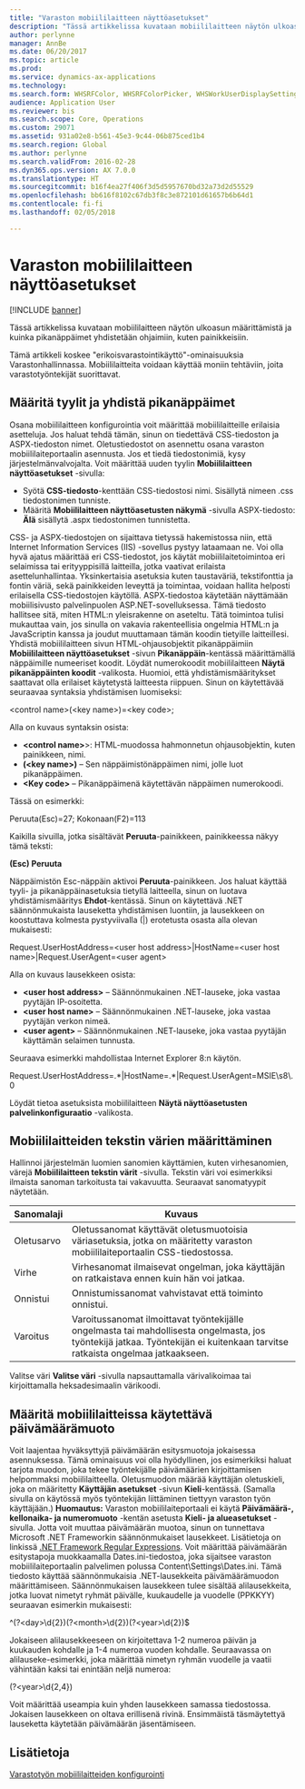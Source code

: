 ```yaml
---
title: "Varaston mobiililaitteen näyttöasetukset"
description: "Tässä artikkelissa kuvataan mobiililaitteen näytön ulkoasun määrittämistä ja kuinka pikanäppäimet yhdistetään ohjaimiin, kuten painikkeisiin."
author: perlynne
manager: AnnBe
ms.date: 06/20/2017
ms.topic: article
ms.prod: 
ms.service: dynamics-ax-applications
ms.technology: 
ms.search.form: WHSRFColor, WHSRFColorPicker, WHSWorkUserDisplaySettings
audience: Application User
ms.reviewer: bis
ms.search.scope: Core, Operations
ms.custom: 29071
ms.assetid: 931a02e8-b561-45e3-9c44-06b875ced1b4
ms.search.region: Global
ms.author: perlynne
ms.search.validFrom: 2016-02-28
ms.dyn365.ops.version: AX 7.0.0
ms.translationtype: HT
ms.sourcegitcommit: b16f4ea27f406f3d5d5957670bd32a73d2d55529
ms.openlocfilehash: bb616f8102c67db3f8c3e872101d61657b6b64d1
ms.contentlocale: fi-fi
ms.lasthandoff: 02/05/2018

---
```


# <a name="warehouse-mobile-device-display-settings"></a>Varaston mobiililaitteen näyttöasetukset

[!INCLUDE [banner](../includes/banner.md)]

Tässä artikkelissa kuvataan mobiililaitteen näytön ulkoasun määrittämistä ja kuinka pikanäppäimet yhdistetään ohjaimiin, kuten painikkeisiin. 

Tämä artikkeli koskee "erikoisvarastointikäyttö"-ominaisuuksia Varastonhallinnassa. Mobiililaitteita voidaan käyttää moniin tehtäviin, joita varastotyöntekijät suorittavat.

## <a name="specify-styles-and-map-keyboard-shortcuts"></a>Määritä tyylit ja yhdistä pikanäppäimet
Osana mobiililaitteen konfigurointia voit määrittää mobiililaitteille erilaisia asetteluja. Jos haluat tehdä tämän, sinun on tiedettävä CSS-tiedoston ja ASPX-tiedoston nimet. Oletustiedostot on asennettu osana varaston mobiililaiteportaalin asennusta. Jos et tiedä tiedostonimiä, kysy järjestelmänvalvojalta. Voit määrittää uuden tyylin **Mobiililaitteen näyttöasetukset** -sivulla:

-    Syötä **CSS-tiedosto**-kenttään CSS-tiedostosi nimi. Sisällytä nimeen .css tiedostonimen tunniste.
-   Määritä **Mobiililaitteen näyttöasetusten näkymä** -sivulla ASPX-tiedosto: **Älä** sisällytä .aspx tiedostonimen tunnistetta.

CSS- ja ASPX-tiedostojen on sijaittava tietyssä hakemistossa niin, että Internet Information Services (IIS) -sovellus pystyy lataamaan ne. Voi olla hyvä ajatus määrittää eri CSS-tiedostot, jos käytät mobiililaitetoimintoa eri selaimissa tai erityyppisillä laitteilla, jotka vaativat erilaista asettelunhallintaa. Yksinkertaisia asetuksia kuten taustaväriä, tekstifonttia ja fontin väriä, sekä painikkeiden leveyttä ja toimintaa, voidaan hallita helposti erilaisella CSS-tiedostojen käytöllä. ASPX-tiedostoa käytetään näyttämään mobiilisivusto palvelinpuolen ASP.NET-sovelluksessa. Tämä tiedosto hallitsee sitä, miten HTML:n yleisrakenne on aseteltu. Tätä toimintoa tulisi mukauttaa vain, jos sinulla on vakavia rakenteellisia ongelmia HTML:n ja JavaScriptin kanssa ja joudut muuttamaan tämän koodin tietyille laitteillesi. Yhdistä mobiililaitteen sivun HTML-ohjausobjektit pikanäppäimiin **Mobiililaitteen näyttöasetukset** -sivun **Pikanäppäin**-kentässä määrittämällä näppäimille numeeriset koodit. Löydät numerokoodit mobiililaitteen **Näytä pikanäppäinten koodit** -valikosta. Huomioi, että yhdistämismääritykset saattavat olla erilaiset käytetystä laitteesta riippuen. Sinun on käytettävää seuraavaa syntaksia yhdistämisen luomiseksi:

&lt;control name&gt;(&lt;key name&gt;)=&lt;key code&gt;;

Alla on kuvaus syntaksin osista:

-   **&lt;control name&gt;**>: HTML-muodossa hahmonnetun ohjausobjektin, kuten painikkeen, nimi.
-   **(&lt;key name&gt;)** – Sen näppäimistönäppäimen nimi, jolle luot pikanäppäimen.
-   **&lt;Key code&gt;** – Pikanäppäimenä käytettävän näppäimen numerokoodi.

Tässä on esimerkki:

Peruuta(Esc)=27; Kokonaan(F2)=113

Kaikilla sivuilla, jotka sisältävät **Peruuta**-painikkeen, painikkeessa näkyy tämä teksti:

**(Esc) Peruuta**

Näppäimistön Esc-näppäin aktivoi **Peruuta**-painikkeen. Jos haluat käyttää tyyli- ja pikanäppäinasetuksia tietyllä laitteella, sinun on luotava yhdistämismääritys **Ehdot**-kentässä. Sinun on käytettävä .NET säännönmukaista lauseketta yhdistämisen luontiin, ja lausekkeen on koostuttava kolmesta pystyviivalla (|) erotetusta osasta alla olevan mukaisesti:

Request.UserHostAddress=&lt;user host address&gt;|HostName=&lt;user host name&gt;|Request.UserAgent=&lt;user agent&gt;

Alla on kuvaus lausekkeen osista:

-   **&lt;user host address&gt;** – Säännönmukainen .NET-lauseke, joka vastaa pyytäjän IP-osoitetta.
-   **&lt;user host name&gt;** – Säännönmukainen .NET-lauseke, joka vastaa pyytäjän verkon nimeä.
-   **&lt;user agent&gt;** – Säännönmukainen .NET-lauseke, joka vastaa pyytäjän käyttämän selaimen tunnusta.

Seuraava esimerkki mahdollistaa Internet Explorer 8:n käytön.

Request.UserHostAddress=.\*|HostName=.\*|Request.UserAgent=MSIE\\s8\\.0

Löydät tietoa asetuksista mobiililaitteen **Näytä näyttöasetusten palvelinkonfiguraatio** -valikosta.

## <a name="define-text-colors-for-messages"></a>Mobiililaitteiden tekstin värien määrittäminen
Hallinnoi järjestelmän luomien sanomien käyttämien, kuten virhesanomien, värejä **Mobiililaitteen tekstin värit** -sivulla. Tekstin väri voi esimerkiksi ilmaista sanoman tarkoitusta tai vakavuutta. Seuraavat sanomatyypit näytetään.

| Sanomalaji | Kuvaus                                                                                                                                                                            |
|--------------|----------------------------------------------------------------------------------------------------------------------------------------------------------------------------------------|
| Oletusarvo      | Oletussanomat käyttävät oletusmuotoisia väriasetuksia, jotka on määritetty varaston mobiililaiteportaalin CSS-tiedostossa.                                                   |
| Virhe        | Virhesanomat ilmaisevat ongelman, joka käyttäjän on ratkaistava ennen kuin hän voi jatkaa.                                                                                             |
| Onnistui      | Onnistumissanomat vahvistavat että toiminto onnistui.                                                                                                                                |
| Varoitus      | Varoitussanomat ilmoittavat työntekijälle ongelmasta tai mahdollisesta ongelmasta, jos työntekijä jatkaa. Työntekijän ei kuitenkaan tarvitse ratkaista ongelmaa jatkaakseen. |

Valitse väri **Valitse väri** -sivulla napsauttamalla värivalikoimaa tai kirjoittamalla heksadesimaalin värikoodi.

## <a name="define-the-date-format-to-use-on-mobile-devices"></a>Määritä mobiililaitteissa käytettävä päivämäärämuoto
Voit laajentaa hyväksyttyjä päivämäärän esitysmuotoja jokaisessa asennuksessa. Tämä ominaisuus voi olla hyödyllinen, jos esimerkiksi haluat tarjota muodon, joka tekee työntekijälle päivämäärien kirjoittamisen helpommaksi mobiililaitteella. Oletusmuodon määrää käyttäjän oletuskieli, joka on määritetty **Käyttäjän asetukset** -sivun **Kieli**-kentässä. (Samalla sivulla on käytössä myös työntekijän liittäminen tiettyyn varaston työn käyttäjään.) **Huomautus:** Varaston mobiililaiteportaali ei käytä **Päivämäärä-, kellonaika- ja numeromuoto** -kentän asetusta **Kieli- ja alueasetukset** -sivulla. Jotta voit muuttaa päivämäärän muotoa, sinun on tunnettava Microsoft .NET Frameworkin säännönmukaiset lausekkeet. Lisätietoja on linkissä [.NET Framework Regular Expressions](http://go.microsoft.com/fwlink/?LinkId=391260). Voit määrittää päivämäärän esitystapoja muokkaamalla Dates.ini-tiedostoa, joka sijaitsee varaston mobiililaiteportaalin palvelimen polussa Content\\Settings\\Dates.ini. Tämä tiedosto käyttää säännönmukaisia .NET-lausekkeita päivämäärämuodon määrittämiseen. Säännönmukaisen lausekkeen tulee sisältää alilausekkeita, jotka luovat nimetyt ryhmät päivälle, kuukaudelle ja vuodelle (PPKKYY) seuraavan esimerkin mukaisesti:

^(?&lt;day&gt;\\d{2})(?&lt;month&gt;\\d{2})(?&lt;year&gt;\\d{2})$

Jokaiseen alilausekkeeseen on kirjoitettava 1-2 numeroa päivän ja kuukauden kohdalle ja 1-4 numeroa vuoden kohdalle. Seuraavassa on alilauseke-esimerkki, joka määrittää nimetyn ryhmän vuodelle ja vaatii vähintään kaksi tai enintään neljä numeroa:

(?&lt;year&gt;\\d{2,4})

Voit määrittää useampia kuin yhden lausekkeen samassa tiedostossa. Jokaisen lausekkeen on oltava erillisenä rivinä. Ensimmäistä täsmäytettyä lauseketta käytetään päivämäärän jäsentämiseen.

<a name="see-also"></a>Lisätietoja
--------

[Varastotyön mobiililaitteiden konfigurointi](configure-mobile-devices-warehouse.md)




